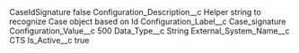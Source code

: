<?xml version="1.0" encoding="UTF-8"?>
<CustomMetadata xmlns="http://soap.sforce.com/2006/04/metadata" xmlns:xsi="http://www.w3.org/2001/XMLSchema-instance" xmlns:xsd="http://www.w3.org/2001/XMLSchema">
    <label>CaseIdSignature</label>
    <protected>false</protected>
    <values>
        <field>Configuration_Description__c</field>
        <value xsi:type="xsd:string">Helper string to recognize Case object based on Id</value>
    </values>
    <values>
        <field>Configuration_Label__c</field>
        <value xsi:type="xsd:string">Case_signature</value>
    </values>
    <values>
        <field>Configuration_Value__c</field>
        <value xsi:type="xsd:string">500</value>
    </values>
    <values>
        <field>Data_Type__c</field>
        <value xsi:type="xsd:string">String</value>
    </values>
    <values>
        <field>External_System_Name__c</field>
        <value xsi:type="xsd:string">CTS</value>
    </values>
    <values>
        <field>Is_Active__c</field>
        <value xsi:type="xsd:boolean">true</value>
    </values>
</CustomMetadata>
